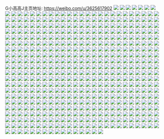 G小高高J主页地址: https://weibo.com/u/3625617902 
![](https://wx4.sinaimg.cn/mw2000/d81a89eely1h9fpp8vkikj20xo18v7wi.jpg) 
![](https://wx4.sinaimg.cn/mw2000/d81a89eely1h9fppe5ro5j22c0340he1.jpg) 
![](https://wx4.sinaimg.cn/mw2000/d81a89eely1h9fppfyoljj22vk25ob2d.jpg) 
![](https://wx4.sinaimg.cn/mw2000/d81a89eely1h9fpphx08oj23402c0kjq.jpg) 
![](https://wx4.sinaimg.cn/mw2000/d81a89eely1h9fpp7ecp5j23402c0x6u.jpg) 
![](https://wx4.sinaimg.cn/mw2000/d81a89eely1h9fppjvg82j23402c04qv.jpg) 
![](https://wx4.sinaimg.cn/mw2000/d81a89eely1h9fppm4pxhj23402c01l3.jpg) 
![](https://wx4.sinaimg.cn/mw2000/d81a89eely1h9fppo9zf7j23402c01l3.jpg) 
![](https://wx4.sinaimg.cn/mw2000/d81a89eely1h9dhib600kj225o2vknph.jpg) 
![](https://wx4.sinaimg.cn/mw2000/d81a89eely1h9dhh6s7o6j225o2vke83.jpg) 
![](https://wx4.sinaimg.cn/mw2000/d81a89eely1h7o9y68zx3j20wi17cqdm.jpg) 
![](https://wx4.sinaimg.cn/mw2000/d81a89eely1h7kq9mj1r7j22c0340e82.jpg) 
![](https://wx4.sinaimg.cn/mw2000/d81a89eely1h7kq9nohfwj22c0340npe.jpg) 
![](https://wx4.sinaimg.cn/mw2000/d81a89eely1h7kq9oy343j23402c04qr.jpg) 
![](https://wx4.sinaimg.cn/mw2000/d81a89eely1h7kq9qd5hrj23402c0u0y.jpg) 
![](https://wx4.sinaimg.cn/mw2000/d81a89eely1h7kq9lkbb9j20wi17c7p0.jpg) 
![](https://wx4.sinaimg.cn/mw2000/d81a89eely1h7kq9rslurj23402c0kjn.jpg) 
![](https://wx4.sinaimg.cn/mw2000/d81a89eely1h7kq9t56wyj22c03404qr.jpg) 
![](https://wx4.sinaimg.cn/mw2000/d81a89eely1h7kq9u706mj22c0340u0x.jpg) 
![](https://wx4.sinaimg.cn/mw2000/d81a89eely1h7kq9vq1v5j23402c01kz.jpg) 
![](https://wx4.sinaimg.cn/mw2000/d81a89eely1h3peh70b9pj23402c0x6q.jpg) 
![](https://wx4.sinaimg.cn/mw2000/d81a89eely1h3peh94mz4j23402c01kz.jpg) 
![](https://wx4.sinaimg.cn/mw2000/d81a89eely1h3ez70ue9jj20ps0jcaes.jpg) 
![](https://wx4.sinaimg.cn/mw2000/d81a89eely1h3ez713qy0j20ps0jc79g.jpg) 
![](https://wx4.sinaimg.cn/mw2000/d81a89eely1h3cp3wadzsj21ho1zkb2a.jpg) 
![](https://wx4.sinaimg.cn/mw2000/d81a89eely1h3cp3ulxw5j23402c0qv6.jpg) 
![](https://wx4.sinaimg.cn/mw2000/d81a89eely1h2ru5eek0zj22bc334e85.jpg) 
![](https://wx4.sinaimg.cn/mw2000/d81a89eely1h2ru5mk8yrj23342bchdw.jpg) 
![](https://wx4.sinaimg.cn/mw2000/d81a89eely1h2ru5fn5xvj21r02c0npd.jpg) 
![](https://wx4.sinaimg.cn/mw2000/d81a89eely1h2ru5ijus5j22bc334kjn.jpg) 
![](https://wx4.sinaimg.cn/mw2000/d81a89eely1h2ru5kbndfj22bc334qv7.jpg) 
![](https://wx4.sinaimg.cn/mw2000/d81a89eely1h2ru5h0gb3j23342bckjl.jpg) 
![](https://wx4.sinaimg.cn/mw2000/d81a89eely1h2ru5ky9bcj21401hcnp7.jpg) 
![](https://wx4.sinaimg.cn/mw2000/d81a89eely1h2ru5nk3scj22c0340u0x.jpg) 
![](https://wx4.sinaimg.cn/mw2000/d81a89eely1h2ru5bsu45j22c0340b2b.jpg) 
![](https://wx4.sinaimg.cn/mw2000/d81a89eely1h275lctojqj20ku0rsaao.jpg) 
![](https://wx4.sinaimg.cn/mw2000/d81a89eely1h0z1wv9u7vj23402c07wk.jpg) 
![](https://wx4.sinaimg.cn/mw2000/d81a89eely1h0u0yctkitj21o0280npd.jpg) 
![](https://wx4.sinaimg.cn/mw2000/d81a89eely1h0u0y87b66j20u0140jy4.jpg) 
![](https://wx4.sinaimg.cn/mw2000/d81a89eely1h0u0y8lnylj20u60u6jv9.jpg) 
![](https://wx4.sinaimg.cn/mw2000/d81a89eely1h0u0y8wewvj20u0140grb.jpg) 
![](https://wx4.sinaimg.cn/mw2000/d81a89eely1h0u0y9sg8nj20m80m8die.jpg) 
![](https://wx4.sinaimg.cn/mw2000/d81a89eely1h0u0y98p48j20u00u0tdv.jpg) 
![](https://wx4.sinaimg.cn/mw2000/d81a89eely1h0u0y9gx9oj20tw0tuaf3.jpg) 
![](https://wx4.sinaimg.cn/mw2000/d81a89eely1h0u0yazz42j23402c0u0x.jpg) 
![](https://wx4.sinaimg.cn/mw2000/d81a89eely1h0u0ybte0jj21400u0zqf.jpg) 
![](https://wx4.sinaimg.cn/mw2000/d81a89eely1gyuxh6h7skj22c03404qq.jpg) 
![](https://wx4.sinaimg.cn/mw2000/d81a89eely1gyuxh4a2zbj22c0340u0y.jpg) 
![](https://wx4.sinaimg.cn/mw2000/d81a89eely1gyuxhazrpdj22c0340hdu.jpg) 
![](https://wx4.sinaimg.cn/mw2000/d81a89eely1gyuxhce27pj23402c07wj.jpg) 
![](https://wx4.sinaimg.cn/mw2000/d81a89eely1gyuxh80buoj22c03401kz.jpg) 
![](https://wx4.sinaimg.cn/mw2000/d81a89eely1gyuxh9ju4oj22c0340u0y.jpg) 
![](https://wx4.sinaimg.cn/mw2000/d81a89eely1gxw2t64nmqj21gr263npd.jpg) 
![](https://wx4.sinaimg.cn/mw2000/d81a89eely1gxw2t7vlnbj22c0340u0x.jpg) 
![](https://wx4.sinaimg.cn/mw2000/d81a89eely1gxw2t93kmaj23402c0e82.jpg) 
![](https://wx4.sinaimg.cn/mw2000/d81a89eely1gxw2ta31faj22c0340u0x.jpg) 
![](https://wx4.sinaimg.cn/mw2000/d81a89eely1gwmiwonenzj210m0u0aiz.jpg) 
![](https://wx4.sinaimg.cn/mw2000/d81a89eely1gwkl74ma63j22c02c0e81.jpg) 
![](https://wx4.sinaimg.cn/mw2000/d81a89eely1gwkkzt4o8kj22c0340kjo.jpg) 
![](https://wx4.sinaimg.cn/mw2000/d81a89eely1gwdg6qskjqj22c03404qq.jpg) 
![](https://wx4.sinaimg.cn/mw2000/d81a89eely1gwdg6se5vtj22c03401ky.jpg) 
![](https://wx4.sinaimg.cn/mw2000/d81a89eely1gw4gcccod3j20u0140qar.jpg) 
![](https://wx4.sinaimg.cn/mw2000/d81a89eely1gw4gccvjvpj21o02804qp.jpg) 
![](https://wx4.sinaimg.cn/mw2000/d81a89eely1gvzxmx8878j20yi1vvau9.jpg) 
![](https://wx4.sinaimg.cn/mw2000/d81a89eely1gvzxmwgwvvj22c0340u0y.jpg) 
![](https://wx4.sinaimg.cn/mw2000/003XmIQ6ly1gvq75kp53vj60u0140n7202.jpg) 
![](https://wx4.sinaimg.cn/mw2000/003XmIQ6ly1gvq75k766oj60u0140doe02.jpg) 
![](https://wx4.sinaimg.cn/mw2000/d81a89eely1gvpi9y2tjhj21o0280e81.jpg) 
![](https://wx4.sinaimg.cn/mw2000/003XmIQ6ly1gvpi9yt356j61o0280e8102.jpg) 
![](https://wx4.sinaimg.cn/mw2000/003XmIQ6ly1gvj6notjc9j60u00jj43w02.jpg) 
![](https://wx4.sinaimg.cn/mw2000/003XmIQ6ly1gvj6nob1q1j60u014012402.jpg) 
![](https://wx4.sinaimg.cn/mw2000/003XmIQ6ly1gvbguz2fi1j60u00u0wh502.jpg) 
![](https://wx4.sinaimg.cn/mw2000/003XmIQ6ly1gvbguzi2snj60x80tzn1102.jpg) 
![](https://wx4.sinaimg.cn/mw2000/003XmIQ6ly1gvbguzt9xlj60u00u044s02.jpg) 
![](https://wx4.sinaimg.cn/mw2000/003XmIQ6ly1gvbgv03s9uj61au0u2dpn02.jpg) 
![](https://wx4.sinaimg.cn/mw2000/003XmIQ6ly1gvbgvtddlhj61o0280hdu02.jpg) 
![](https://wx4.sinaimg.cn/mw2000/003XmIQ6ly1gvbgv0gc4tj60ty0vy45h02.jpg) 
![](https://wx4.sinaimg.cn/mw2000/003XmIQ6ly1gvbguysofaj60wu0u0wjh02.jpg) 
![](https://wx4.sinaimg.cn/mw2000/003XmIQ6ly1gvbgv0zvm1j61400u0n4r02.jpg) 
![](https://wx4.sinaimg.cn/mw2000/003XmIQ6ly1gvbgv0p1bqj60u00u0gso02.jpg) 
![](https://wx4.sinaimg.cn/mw2000/003XmIQ6ly1gvagqlf6b9j63402c0u0y02.jpg) 
![](https://wx4.sinaimg.cn/mw2000/003XmIQ6ly1gvagrfj2z6j61o0280b2902.jpg) 
![](https://wx4.sinaimg.cn/mw2000/003XmIQ6ly1gvagqocppnj63402c01l002.jpg) 
![](https://wx4.sinaimg.cn/mw2000/003XmIQ6ly1gvagrgdj1nj61o0280e8102.jpg) 
![](https://wx4.sinaimg.cn/mw2000/003XmIQ6ly1gvagqw8yqfj62c03407wj02.jpg) 
![](https://wx4.sinaimg.cn/mw2000/003XmIQ6ly1gvagqrhlvkj63402c04qr02.jpg) 
![](https://wx4.sinaimg.cn/mw2000/003XmIQ6ly1gvagqikghaj63402c0e8302.jpg) 
![](https://wx4.sinaimg.cn/mw2000/003XmIQ6ly1gvagqtfw2nj63402c04qr02.jpg) 
![](https://wx4.sinaimg.cn/mw2000/003XmIQ6ly1gvagqyq2uqj62c0340b2b02.jpg) 
![](https://wx4.sinaimg.cn/mw2000/003XmIQ6ly1gva0n67bgtj63402c0x6q02.jpg) 
![](https://wx4.sinaimg.cn/mw2000/003XmIQ6ly1gva0n9dpjaj63402c0b2c02.jpg) 
![](https://wx4.sinaimg.cn/mw2000/003XmIQ6ly1gva0nc2covj63401yxhdv02.jpg) 
![](https://wx4.sinaimg.cn/mw2000/003XmIQ6ly1gva0nft7urj634020cnpf02.jpg) 
![](https://wx4.sinaimg.cn/mw2000/003XmIQ6ly1guqu1c7qcpj60u0140wm102.jpg) 
![](https://wx4.sinaimg.cn/mw2000/003XmIQ6ly1guqu1cl689j60u0140afm02.jpg) 
![](https://wx4.sinaimg.cn/mw2000/003XmIQ6ly1guqu1g9qewj60u0140wlh02.jpg) 
![](https://wx4.sinaimg.cn/mw2000/003XmIQ6ly1guo04iketjj60u014079j02.jpg) 
![](https://wx4.sinaimg.cn/mw2000/003XmIQ6ly1gunzvu4byjj60u014014802.jpg) 
![](https://wx4.sinaimg.cn/mw2000/003XmIQ6ly1gunzvrl4x2j60u00u0q8p02.jpg) 
![](https://wx4.sinaimg.cn/mw2000/003XmIQ6ly1gunzvss0lcj60u0140qdw02.jpg) 
![](https://wx4.sinaimg.cn/mw2000/003XmIQ6ly1gunzvt0xkbj60u00v9td702.jpg) 
![](https://wx4.sinaimg.cn/mw2000/003XmIQ6ly1gunzvqrxmqj60u0140qby02.jpg) 
![](https://wx4.sinaimg.cn/mw2000/003XmIQ6ly1gunzvscjpsj60u01407dm02.jpg) 
![](https://wx4.sinaimg.cn/mw2000/003XmIQ6ly1gunzvqg6dxj60u014048702.jpg) 
![](https://wx4.sinaimg.cn/mw2000/003XmIQ6ly1gunzvtjypdj60u0140agp02.jpg) 
![](https://wx4.sinaimg.cn/mw2000/003XmIQ6ly1gunzvr49ikj61hf0u0nfw02.jpg) 
![](https://wx4.sinaimg.cn/mw2000/003XmIQ6ly1gtos0dy77dj60u01400yl02.jpg) 
![](https://wx4.sinaimg.cn/mw2000/003XmIQ6ly1gtos09c1g0j60u0140td302.jpg) 
![](https://wx4.sinaimg.cn/mw2000/003XmIQ6ly1gte8sjc0erj60u0140n4102.jpg) 
![](https://wx4.sinaimg.cn/mw2000/003XmIQ6ly1gtanomeuw8j60u0140guc02.jpg) 
![](https://wx4.sinaimg.cn/mw2000/d81a89eely1gtafcc6fgzj20u0140guz.jpg) 
![](https://wx4.sinaimg.cn/mw2000/d81a89eely1gtafccne9sj20ku112419.jpg) 
![](https://wx4.sinaimg.cn/mw2000/d81a89eely1gtafccwfayj20u00u0jvi.jpg) 
![](https://wx4.sinaimg.cn/mw2000/d81a89eely1gtafcdccthj21400u0afe.jpg) 
![](https://wx4.sinaimg.cn/mw2000/d81a89eely1gtafcdoewfj20u00u00v1.jpg) 
![](https://wx4.sinaimg.cn/mw2000/d81a89eely1gtafcdwggpj21900u0q6m.jpg) 
![](https://wx4.sinaimg.cn/mw2000/d81a89eely1gtafcebcbqj20u0140dkx.jpg) 
![](https://wx4.sinaimg.cn/mw2000/d81a89eely1gtafcfbxtvj20u0140q6x.jpg) 
![](https://wx4.sinaimg.cn/mw2000/d81a89eely1gt73z13be2j20u0140aj8.jpg) 
![](https://wx4.sinaimg.cn/mw2000/d81a89eely1gt73ynoakaj20u00u0jtu.jpg) 
![](https://wx4.sinaimg.cn/mw2000/003XmIQ6ly1gt73yndy1pj60u011zgwg02.jpg) 
![](https://wx4.sinaimg.cn/mw2000/d81a89eely1gt73ynwytij20u00u042w.jpg) 
![](https://wx4.sinaimg.cn/mw2000/d81a89eely1gt73yoau7zj20u010pqdo.jpg) 
![](https://wx4.sinaimg.cn/mw2000/d81a89eely1gt73yojhvcj20u00u0ad5.jpg) 
![](https://wx4.sinaimg.cn/mw2000/d81a89eely1gt73yow0erj218w0tw44e.jpg) 
![](https://wx4.sinaimg.cn/mw2000/d81a89eely1gt73yp7p3qj21400u00y8.jpg) 
![](https://wx4.sinaimg.cn/mw2000/d81a89eely1gt73yphw70j20u0140wi8.jpg) 
![](https://wx4.sinaimg.cn/mw2000/d81a89eely1gt3ca888wqj20yi0jg41v.jpg) 
![](https://wx4.sinaimg.cn/mw2000/d81a89eely1gt3ca7kyt7j20u01sy7df.jpg) 
![](https://wx4.sinaimg.cn/mw2000/003XmIQ6ly1gt3ca8of3jj60p80s976002.jpg) 
![](https://wx4.sinaimg.cn/mw2000/d81a89eely1gssuw0j19ij21400u0n5j.jpg) 
![](https://wx4.sinaimg.cn/mw2000/d81a89eely1gssuw15p04j20u00u0787.jpg) 
![](https://wx4.sinaimg.cn/mw2000/d81a89eely1gssuw1d95kj20u00u0q7g.jpg) 
![](https://wx4.sinaimg.cn/mw2000/d81a89eely1gssuw24e1lj20u0140whg.jpg) 
![](https://wx4.sinaimg.cn/mw2000/d81a89eely1gssuw0po6fj20u00u0n09.jpg) 
![](https://wx4.sinaimg.cn/mw2000/d81a89eely1gssuw0xvd4j21400u0443.jpg) 
![](https://wx4.sinaimg.cn/mw2000/d81a89eely1gssuw1neksj20u00u0ae0.jpg) 
![](https://wx4.sinaimg.cn/mw2000/d81a89eely1gssuw09xotj218w0twn3n.jpg) 
![](https://wx4.sinaimg.cn/mw2000/d81a89eely1gssuw1wsosj20u00u0jvq.jpg) 
![](https://wx4.sinaimg.cn/mw2000/d81a89eely1gsqwdlpel8j20u0140gu8.jpg) 
![](https://wx4.sinaimg.cn/mw2000/d81a89eely1gsqwdlc7umj20u010o4a0.jpg) 
![](https://wx4.sinaimg.cn/mw2000/d81a89eely1gsmavidsnsj21640u0gue.jpg) 
![](https://wx4.sinaimg.cn/mw2000/d81a89eely1gse9pwwzxrj20u0140dom.jpg) 
![](https://wx4.sinaimg.cn/mw2000/d81a89eely1gsbjo0l09dj20u013ywr3.jpg) 
![](https://wx4.sinaimg.cn/mw2000/d81a89eely1gsbjo0tpfmj20u00u0thd.jpg) 
![](https://wx4.sinaimg.cn/mw2000/d81a89eely1gsbjo0e5k6j21400u0wsx.jpg) 
![](https://wx4.sinaimg.cn/mw2000/d81a89eely1gsbjo15xhkj20u00u0n6q.jpg) 
![](https://wx4.sinaimg.cn/mw2000/d81a89eely1gsbjo1swrsj20u0140k7i.jpg) 
![](https://wx4.sinaimg.cn/mw2000/d81a89eely1gsbjo1gbb3j20u0140qdo.jpg) 
![](https://wx4.sinaimg.cn/mw2000/d81a89eely1gsbjphtp9oj20u0140agh.jpg) 
![](https://wx4.sinaimg.cn/mw2000/d81a89eely1gsbjpi54f0j20yi0moq75.jpg) 
![](https://wx4.sinaimg.cn/mw2000/d81a89eely1gsbjpjw9w1j21hd0u07fp.jpg) 
![](https://wx4.sinaimg.cn/mw2000/d81a89eely1gs8f3b3ajsj20u014011a.jpg) 
![](https://wx4.sinaimg.cn/mw2000/d81a89eely1gs8f3bf57tj20u00u0q6a.jpg) 
![](https://wx4.sinaimg.cn/mw2000/d81a89eely1gs8f3bqnncj20u0140tix.jpg) 
![](https://wx4.sinaimg.cn/mw2000/d81a89eely1gs8f3at17mj20u0140tlo.jpg) 
![](https://wx4.sinaimg.cn/mw2000/d81a89eely1gs1sgs1yfzj20u00u0q8u.jpg) 
![](https://wx4.sinaimg.cn/mw2000/003XmIQ6ly1grors3btbcj60u01400zd02.jpg) 
![](https://wx4.sinaimg.cn/mw2000/d81a89eely1grmk4o9ji9j20u00u0wop.jpg) 
![](https://wx4.sinaimg.cn/mw2000/d81a89eely1greqettb7pj21400u0apl.jpg) 
![](https://wx4.sinaimg.cn/mw2000/d81a89eely1greqetfkwuj20u00u07ck.jpg) 
![](https://wx4.sinaimg.cn/mw2000/d81a89eely1greqet3i7tj20u00u0dm5.jpg) 
![](https://wx4.sinaimg.cn/mw2000/d81a89eely1gr5bl35ga0j21400u0jz9.jpg) 
![](https://wx4.sinaimg.cn/mw2000/d81a89eely1gr5bl3z7gij21400u0nil.jpg) 
![](https://wx4.sinaimg.cn/mw2000/d81a89eely1gr5bl4gecwj21400u0q72.jpg) 
![](https://wx4.sinaimg.cn/mw2000/d81a89eely1gr5bl2qch0j20u0140jzj.jpg) 
![](https://wx4.sinaimg.cn/mw2000/d81a89eely1gr5bl4wgm7j21400u0wnb.jpg) 
![](https://wx4.sinaimg.cn/mw2000/003XmIQ6ly1gr52vkzy7nj61400u04e202.jpg) 
![](https://wx4.sinaimg.cn/mw2000/d81a89eely1gr52vkm89gj21400u0ah0.jpg) 
![](https://wx4.sinaimg.cn/mw2000/d81a89eely1gr52vlcbs4j20u0140jzj.jpg) 
![](https://wx4.sinaimg.cn/mw2000/d81a89eely1gr2vgg4ks0j20u00u0dld.jpg) 
![](https://wx4.sinaimg.cn/mw2000/d81a89eely1gr2vggfihnj21400u0jzr.jpg) 
![](https://wx4.sinaimg.cn/mw2000/d81a89eely1gr2vggsz8ij20u00u0jwo.jpg) 
![](https://wx4.sinaimg.cn/mw2000/d81a89eely1gr2vhvxa80j20u0140wli.jpg) 
![](https://wx4.sinaimg.cn/mw2000/d81a89eely1gr1asz2sjzj20u0140aip.jpg) 
![](https://wx4.sinaimg.cn/mw2000/d81a89eely1gr1at076rwj20u013odjo.jpg) 
![](https://wx4.sinaimg.cn/mw2000/d81a89eely1gr1aszxw8ej20u00u00x2.jpg) 
![](https://wx4.sinaimg.cn/mw2000/d81a89eely1gr1atgy4yej20m80m80va.jpg) 
![](https://wx4.sinaimg.cn/mw2000/d81a89eely1gr0evafbz6j21400u0tqy.jpg) 
![](https://wx4.sinaimg.cn/mw2000/d81a89eely1gr0evaot8vj20u0140aip.jpg) 
![](https://wx4.sinaimg.cn/mw2000/d81a89eely1gr0eva4woej20u00u00x2.jpg) 
![](https://wx4.sinaimg.cn/mw2000/d81a89eely1gr0evavqiej20u00u0djn.jpg) 
![](https://wx4.sinaimg.cn/mw2000/d81a89eely1gr0evx45g6j20m80m80va.jpg) 
![](https://wx4.sinaimg.cn/mw2000/d81a89eely1gr0evba2ygj20u00u00yt.jpg) 
![](https://wx4.sinaimg.cn/mw2000/d81a89eely1gr0evbkc84j20u00u0dpp.jpg) 
![](https://wx4.sinaimg.cn/mw2000/d81a89eely1gr0evbwsa4j20u00u0q8m.jpg) 
![](https://wx4.sinaimg.cn/mw2000/d81a89eely1gqt8j2hr8rj22c02c0kjl.jpg) 
![](https://wx4.sinaimg.cn/mw2000/d81a89eely1gqsjifmq0ej22bb2bbx6q.jpg) 
![](https://wx4.sinaimg.cn/mw2000/d81a89eely1gqsjid7albj22c02c0hdu.jpg) 
![](https://wx4.sinaimg.cn/mw2000/d81a89eely1gqsjihkedsj22c02c0npe.jpg) 
![](https://wx4.sinaimg.cn/mw2000/d81a89eely1gqsjiji67oj21sc2ds1l1.jpg) 
![](https://wx4.sinaimg.cn/mw2000/d81a89eely1gqreo5malqj22bb2bbx6q.jpg) 
![](https://wx4.sinaimg.cn/mw2000/d81a89eely1gqreo4f8wgj22c02c0npe.jpg) 
![](https://wx4.sinaimg.cn/mw2000/d81a89eely1gqreo7bhwfj22c02c0hdu.jpg) 
![](https://wx4.sinaimg.cn/mw2000/d81a89eely1gqr31771xkj21sc2dsqva.jpg) 
![](https://wx4.sinaimg.cn/mw2000/d81a89eely1gqr31ibsfbj20yg22mnd6.jpg) 
![](https://wx4.sinaimg.cn/mw2000/d81a89eely1gqqw089hjtj23343347wh.jpg) 
![](https://wx4.sinaimg.cn/mw2000/d81a89eely1gqqw055mqgj22c02c0h11.jpg) 
![](https://wx4.sinaimg.cn/mw2000/d81a89eely1gqqw02zaykj22c02c0u0x.jpg) 
![](https://wx4.sinaimg.cn/mw2000/d81a89eely1gqqw00k16ij21zk1hox6r.jpg) 
![](https://wx4.sinaimg.cn/mw2000/d81a89eely1gqqw07l5oij20u00u07be.jpg) 
![](https://wx4.sinaimg.cn/mw2000/d81a89eely1gqqw01viosj21zt1hvhdu.jpg) 
![](https://wx4.sinaimg.cn/mw2000/d81a89eely1gqqw03ql7tj22c02c0k6t.jpg) 
![](https://wx4.sinaimg.cn/mw2000/d81a89eely1gqqw06oha9j22c02c01kx.jpg) 
![](https://wx4.sinaimg.cn/mw2000/d81a89eely1gqpcpzsqfgj22c02c0u0z.jpg) 
![](https://wx4.sinaimg.cn/mw2000/d81a89eely1gqpcq4zlbij20u00u0dpd.jpg) 
![](https://wx4.sinaimg.cn/mw2000/d81a89eely1gqpcq1a22cj22c02c0kjl.jpg) 
![](https://wx4.sinaimg.cn/mw2000/d81a89eely1gqpcq2ai8jj22b92b9qv5.jpg) 
![](https://wx4.sinaimg.cn/mw2000/d81a89eely1gqpcq3nya0j22bb2bbx6p.jpg) 
![](https://wx4.sinaimg.cn/mw2000/d81a89eely1gqpcq4hpk8j22c02c0npd.jpg) 
![](https://wx4.sinaimg.cn/mw2000/d81a89eely1gqolbwticxj22yo280kjm.jpg) 
![](https://wx4.sinaimg.cn/mw2000/d81a89eely1gqolby28o9j23401r0hdt.jpg) 
![](https://wx4.sinaimg.cn/mw2000/d81a89eely1gqolc17mphj22yo280nph.jpg) 
![](https://wx4.sinaimg.cn/mw2000/d81a89eely1gqolbzq3h0j23402c0qv6.jpg) 
![](https://wx4.sinaimg.cn/mw2000/d81a89eely1gqolbvked0j21sc2ds7wj.jpg) 
![](https://wx4.sinaimg.cn/mw2000/d81a89eely1gqolbtitvfj21r0340npd.jpg) 
![](https://wx4.sinaimg.cn/mw2000/d81a89eely1gprlvx9sr6j20u0140du3.jpg) 
![](https://wx4.sinaimg.cn/mw2000/d81a89eely1gprlvxliwpj20u01917io.jpg) 
![](https://wx4.sinaimg.cn/mw2000/d81a89eely1gprlvwwgaej21400u0k41.jpg) 
![](https://wx4.sinaimg.cn/mw2000/d81a89eely1gp9rem7xa0j22c03407wj.jpg) 
![](https://wx4.sinaimg.cn/mw2000/d81a89eely1gp9reop6f6j23402c0u13.jpg) 
![](https://wx4.sinaimg.cn/mw2000/d81a89eely1gp9reqr5dyj23402c0e86.jpg) 
![](https://wx4.sinaimg.cn/mw2000/d81a89eely1gp9retljntj23402c0kjq.jpg) 
![](https://wx4.sinaimg.cn/mw2000/d81a89eely1gp9reubxg9j23402c0hdt.jpg) 
![](https://wx4.sinaimg.cn/mw2000/d81a89eely1gp9rew4ghqj22c0340kjl.jpg) 
![](https://wx4.sinaimg.cn/mw2000/d81a89eely1gosxctlbu0j22c0340u0x.jpg) 
![](https://wx4.sinaimg.cn/mw2000/d81a89eely1gosxdbl52lj20wx1mjh2d.jpg) 
![](https://wx4.sinaimg.cn/mw2000/d81a89eely1gob613gf3kj20u00u0dhw.jpg) 
![](https://wx4.sinaimg.cn/mw2000/d81a89eely1go93ko9zk2j20u0140ap8.jpg) 
![](https://wx4.sinaimg.cn/mw2000/d81a89eely1go93kourxlj21qw0u04q9.jpg) 
![](https://wx4.sinaimg.cn/mw2000/d81a89eely1go93kp7ntqj20u01407gy.jpg) 
![](https://wx4.sinaimg.cn/mw2000/d81a89eely1go93kpu81fj20u0140qcq.jpg) 
![](https://wx4.sinaimg.cn/mw2000/d81a89eely1go93kno8nyj21400u07jq.jpg) 
![](https://wx4.sinaimg.cn/mw2000/d81a89eely1gne2s79m5gj20u0140dqy.jpg) 
![](https://wx4.sinaimg.cn/mw2000/d81a89eely1gne2s7vf8bj20u0140tgy.jpg) 
![](https://wx4.sinaimg.cn/mw2000/d81a89eely1gne2s8d26vj20u01b3kcm.jpg) 
![](https://wx4.sinaimg.cn/mw2000/d81a89eely1gne2s8twjlj20u01404g8.jpg) 
![](https://wx4.sinaimg.cn/mw2000/d81a89eely1gncll9skrlj22c0340b2b.jpg) 
![](https://wx4.sinaimg.cn/mw2000/d81a89eely1gncllbg7haj22c0340b2b.jpg) 
![](https://wx4.sinaimg.cn/mw2000/d81a89eely1gnbm0fbe71j22c03404qq.jpg) 
![](https://wx4.sinaimg.cn/mw2000/d81a89eely1gnbm0e4gv9j22c03401ky.jpg) 
![](https://wx4.sinaimg.cn/mw2000/d81a89eely1gn8fosew5yj23402c07wi.jpg) 
![](https://wx4.sinaimg.cn/mw2000/d81a89eely1gn8for0dhdj23402c07wi.jpg) 
![](https://wx4.sinaimg.cn/mw2000/d81a89eely1gn8fou0528j213u0tue81.jpg) 
![](https://wx4.sinaimg.cn/mw2000/d81a89eely1gn8fox1etxj20o20s0aed.jpg) 
![](https://wx4.sinaimg.cn/mw2000/d81a89eely1gn8fox9ou1j20u014014d.jpg) 
![](https://wx4.sinaimg.cn/mw2000/d81a89eely1gn1icxcqsnj21400u07fa.jpg) 
![](https://wx4.sinaimg.cn/mw2000/d81a89eely1gn1icxnkx4j20u014014m.jpg) 
![](https://wx4.sinaimg.cn/mw2000/d81a89eely1gn1icwunsij20u00u0wlv.jpg) 
![](https://wx4.sinaimg.cn/mw2000/d81a89eely1gn1icxvsirj20u0140tlb.jpg) 
![](https://wx4.sinaimg.cn/mw2000/d81a89eely1gn1icy5ausj21400u07ep.jpg) 
![](https://wx4.sinaimg.cn/mw2000/d81a89eely1gmz11vkwddj20u01404dd.jpg) 
![](https://wx4.sinaimg.cn/mw2000/d81a89eely1gmz11skjdgj21400u0ql0.jpg) 
![](https://wx4.sinaimg.cn/mw2000/d81a89eely1gmz11xj3n7j20u00v5gvr.jpg) 
![](https://wx4.sinaimg.cn/mw2000/d81a89eely1gmz1205ih7j20u0193k58.jpg) 
![](https://wx4.sinaimg.cn/mw2000/d81a89eely1gmz12284a5j21400u0gxi.jpg) 
![](https://wx4.sinaimg.cn/mw2000/d81a89eely1gmz124mamtj20u0140tla.jpg) 
![](https://wx4.sinaimg.cn/mw2000/d81a89eely1gmz127nnylj20u0140n9p.jpg) 
![](https://wx4.sinaimg.cn/mw2000/d81a89eely1gmxivqgl1rj20u0140138.jpg) 
![](https://wx4.sinaimg.cn/mw2000/d81a89eely1gmltftgoxwj21o02801ky.jpg) 
![](https://wx4.sinaimg.cn/mw2000/d81a89eely1gmltgljkayj22c03401l0.jpg) 
![](https://wx4.sinaimg.cn/mw2000/d81a89eely1gmivzov010j20u0140qcu.jpg) 
![](https://wx4.sinaimg.cn/mw2000/d81a89eely1gmivzpp0jgj21410u0wxy.jpg) 
![](https://wx4.sinaimg.cn/mw2000/d81a89eely1gmivzpzv4yj20u00u0k3o.jpg) 
![](https://wx4.sinaimg.cn/mw2000/d81a89eely1gmivzok4sbj20u00u0jy7.jpg) 
![](https://wx4.sinaimg.cn/mw2000/d81a89eely1gmivzqhko6j20u00u0dng.jpg) 
![](https://wx4.sinaimg.cn/mw2000/d81a89eely1gmivzquab0j20u00u0n8n.jpg) 
![](https://wx4.sinaimg.cn/mw2000/d81a89eely1gmh6rwl265j21400u0h01.jpg) 
![](https://wx4.sinaimg.cn/mw2000/d81a89eely1gmh6rxsqxij20u0140jxg.jpg) 
![](https://wx4.sinaimg.cn/mw2000/d81a89eely1gmh6ruokngj20u00ua77z.jpg) 
![](https://wx4.sinaimg.cn/mw2000/d81a89eely1gmh6rz4xmvj20u0140jyq.jpg) 
![](https://wx4.sinaimg.cn/mw2000/d81a89eely1gmh6s0zed2j21400u016h.jpg) 
![](https://wx4.sinaimg.cn/mw2000/d81a89eely1glz92ah756j21o0280b29.jpg) 
![](https://wx4.sinaimg.cn/mw2000/d81a89eely1glvrgylecrj22c0340npe.jpg) 
![](https://wx4.sinaimg.cn/mw2000/d81a89eely1glvqum9fgxj22c0340kjm.jpg) 
![](https://wx4.sinaimg.cn/mw2000/d81a89eely1glvquptjykj23402c01l1.jpg) 
![](https://wx4.sinaimg.cn/mw2000/d81a89eely1glvqutiudaj22wo5nu7wp.jpg) 
![](https://wx4.sinaimg.cn/mw2000/d81a89eely1glvqul28jnj22c03407wj.jpg) 
![](https://wx4.sinaimg.cn/mw2000/d81a89eely1glvquvgcigj22c03401kz.jpg) 
![](https://wx4.sinaimg.cn/mw2000/d81a89eely1glm3ea8yhcj222o0yix6r.jpg) 
![](https://wx4.sinaimg.cn/mw2000/d81a89eely1glm3ebfknxj222o0yi7wk.jpg) 
![](https://wx4.sinaimg.cn/mw2000/d81a89eely1glm3e8ud4dj222o0yix6u.jpg) 
![](https://wx4.sinaimg.cn/mw2000/d81a89eely1glm3ecv45aj222o0yie85.jpg) 
![](https://wx4.sinaimg.cn/mw2000/d81a89eely1glm3eeii66j222o0yi7wm.jpg) 
![](https://wx4.sinaimg.cn/mw2000/d81a89eely1glkh93r2j6j20u00u0qav.jpg) 
![](https://wx4.sinaimg.cn/mw2000/d81a89eely1glgsbmilk9j22c0340e82.jpg) 
![](https://wx4.sinaimg.cn/mw2000/d81a89eely1glgsbjh63sj22c0340u0y.jpg) 
![](https://wx4.sinaimg.cn/mw2000/d81a89eely1gld3uw981bj21o0280u0x.jpg) 
![](https://wx4.sinaimg.cn/mw2000/d81a89eely1gld3uv3lshj23402c0u0y.jpg) 
![](https://wx4.sinaimg.cn/mw2000/d81a89eely1glbllj1yjgj21ho1zk4qu.jpg) 
![](https://wx4.sinaimg.cn/mw2000/d81a89eely1glblleb428j23402c0npf.jpg) 
![](https://wx4.sinaimg.cn/mw2000/d81a89eely1gkq08p70a3j22c0340npf.jpg) 
![](https://wx4.sinaimg.cn/mw2000/d81a89eely1gkq08qqxsbj22c0340u0y.jpg) 
![](https://wx4.sinaimg.cn/mw2000/d81a89eely1gkpbabyw2gj21sc2ds1ky.jpg) 
![](https://wx4.sinaimg.cn/mw2000/d81a89eely1gkpbad7m10j22c03401l0.jpg) 
![](https://wx4.sinaimg.cn/mw2000/d81a89eely1gk1u3p35r3j21o02801ky.jpg) 
![](https://wx4.sinaimg.cn/mw2000/d81a89eely1gk1u3roddfj22c0340kjn.jpg) 
![](https://wx4.sinaimg.cn/mw2000/d81a89eely1gk1u3t0vrkj22c03401ky.jpg) 
![](https://wx4.sinaimg.cn/mw2000/d81a89eely1gk1u3tw0q0j22c03404qq.jpg) 
![](https://wx4.sinaimg.cn/mw2000/d81a89eely1gk1u3unjq9j22c0340u0x.jpg) 
![](https://wx4.sinaimg.cn/mw2000/d81a89eely1gk1u3m58jqj22c0340e82.jpg) 
![](https://wx4.sinaimg.cn/mw2000/d81a89eely1gj935dynj9j21o0280x6p.jpg) 
![](https://wx4.sinaimg.cn/mw2000/d81a89eely1gj936f6ni0j22c0340x6p.jpg) 
![](https://wx4.sinaimg.cn/mw2000/d81a89eely1gj936a8j5ij22c0340u0x.jpg) 
![](https://wx4.sinaimg.cn/mw2000/d81a89eely1gj935goovcj21hm1v01ky.jpg) 
![](https://wx4.sinaimg.cn/mw2000/d81a89eely1gj935xoxokj23402c04qs.jpg) 
![](https://wx4.sinaimg.cn/mw2000/d81a89eely1gj935ceap0j21gw1v9e82.jpg) 
![](https://wx4.sinaimg.cn/mw2000/d81a89eely1gj936gfcelj22c03404qp.jpg) 
![](https://wx4.sinaimg.cn/mw2000/d81a89eely1gj936ihc5kj20j60j676j.jpg) 
![](https://wx4.sinaimg.cn/mw2000/d81a89eely1gj936i7comj20u01sxgsj.jpg) 
![](https://wx4.sinaimg.cn/mw2000/d81a89eely1gipxkc100uj21o0280npd.jpg) 
![](https://wx4.sinaimg.cn/mw2000/d81a89eely1gieumdzc13j22c0340qv6.jpg) 
![](https://wx4.sinaimg.cn/mw2000/d81a89eely1gieumf6wubj22c0340npe.jpg) 
![](https://wx4.sinaimg.cn/mw2000/d81a89eely1gieu5ebp98j21o02801ky.jpg) 
![](https://wx4.sinaimg.cn/mw2000/d81a89eely1gieu5b3kotj20u0140tgz.jpg) 
![](https://wx4.sinaimg.cn/mw2000/d81a89eely1gieu5bhhcsj20u0140agr.jpg) 
![](https://wx4.sinaimg.cn/mw2000/d81a89eely1gieu5asorzj20u0140aib.jpg) 
![](https://wx4.sinaimg.cn/mw2000/d81a89eely1gi9r6ib1krj21o02804qq.jpg) 
![](https://wx4.sinaimg.cn/mw2000/d81a89eely1gi2qd1qgpuj20n30n2wfe.jpg) 
![](https://wx4.sinaimg.cn/mw2000/d81a89eely1ghulxzjii9j20u0140k2p.jpg) 
![](https://wx4.sinaimg.cn/mw2000/d81a89eely1ghuly0ryynj22c0340u0z.jpg) 
![](https://wx4.sinaimg.cn/mw2000/d81a89eely1gghar2dzlkj21o0280e82.jpg) 
![](https://wx4.sinaimg.cn/mw2000/d81a89eely1gghar567r0j22c0340npd.jpg) 
![](https://wx4.sinaimg.cn/mw2000/d81a89eely1gghar7emo3j22c0340e81.jpg) 
![](https://wx4.sinaimg.cn/mw2000/d81a89eely1gghar3tgb3j22c0340b2c.jpg) 
![](https://wx4.sinaimg.cn/mw2000/d81a89eely1gggdnling9j21hc0u0456.jpg) 
![](https://wx4.sinaimg.cn/mw2000/d81a89eely1gggdnksufqj22c03407wi.jpg) 
![](https://wx4.sinaimg.cn/mw2000/d81a89eely1gggdnmumbkj22c0340hdv.jpg) 
![](https://wx4.sinaimg.cn/mw2000/d81a89eely1gggdnobwbzj22c03407wj.jpg) 
![](https://wx4.sinaimg.cn/mw2000/d81a89eely1ggdxofeh8qj21o0280b2b.jpg) 
![](https://wx4.sinaimg.cn/mw2000/d81a89eely1ggdxofsx8vj20sy0iu3zw.jpg) 
![](https://wx4.sinaimg.cn/mw2000/d81a89eely1ggdxog3h4gj20u00t00x1.jpg) 
![](https://wx4.sinaimg.cn/mw2000/d81a89eely1ggdxogbghij20u00u0wiv.jpg) 
![](https://wx4.sinaimg.cn/mw2000/d81a89eely1ggdxogkukoj20u00u0q8j.jpg) 
![](https://wx4.sinaimg.cn/mw2000/d81a89eely1ggdxogtrs4j20u00u0n4u.jpg) 
![](https://wx4.sinaimg.cn/mw2000/d81a89eely1ggdxoh2hbcj20u00u0dit.jpg) 
![](https://wx4.sinaimg.cn/mw2000/d81a89eely1ggdxoip5jaj20u00u0q4q.jpg) 
![](https://wx4.sinaimg.cn/mw2000/d81a89eely1ggdxojo3wzj21o0280kjm.jpg) 
![](https://wx4.sinaimg.cn/mw2000/d81a89eely1gg4iic03ubj22c0340x6p.jpg) 
![](https://wx4.sinaimg.cn/mw2000/d81a89eely1gg4iilt5okj21o0280npd.jpg) 
![](https://wx4.sinaimg.cn/mw2000/d81a89eely1gfz36gii5cj22c0340b2a.jpg) 
![](https://wx4.sinaimg.cn/mw2000/d81a89eely1gfz36hf16sj22c0340npd.jpg) 
![](https://wx4.sinaimg.cn/mw2000/d81a89eely1gfz36i6m4sj21o0280e81.jpg) 
![](https://wx4.sinaimg.cn/mw2000/d81a89eely1gftb6fk0g9j20u0160qj4.jpg) 
![](https://wx4.sinaimg.cn/mw2000/d81a89eely1gftb6hskwcj20u0140amd.jpg) 
![](https://wx4.sinaimg.cn/mw2000/d81a89eely1gftb6ech6ij20u0140tkc.jpg) 
![](https://wx4.sinaimg.cn/mw2000/d81a89eely1gfpq1fle7oj20u014010t.jpg) 
![](https://wx4.sinaimg.cn/mw2000/d81a89eely1gfpq1ebmu7j20u0140n8s.jpg) 
![](https://wx4.sinaimg.cn/mw2000/d81a89eely1gfpq1hs1doj20u01407hb.jpg) 
![](https://wx4.sinaimg.cn/mw2000/d81a89eely1gfpq1k50qpj20u0140tdk.jpg) 
![](https://wx4.sinaimg.cn/mw2000/d81a89eely1gfoq405p5oj23402c0u0y.jpg) 
![](https://wx4.sinaimg.cn/mw2000/d81a89eely1gfoq0epwn5j21400u01ky.jpg) 
![](https://wx4.sinaimg.cn/mw2000/d81a89eely1gfoq091sydj21400u01ky.jpg) 
![](https://wx4.sinaimg.cn/mw2000/d81a89eely1gf0cdx0brhj20u014048c.jpg) 
![](https://wx4.sinaimg.cn/mw2000/d81a89eely1gf0cdvz6xbj21400u04dd.jpg) 
![](https://wx4.sinaimg.cn/mw2000/d81a89eely1gf0cdyzeskj20u0140qh8.jpg) 
![](https://wx4.sinaimg.cn/mw2000/d81a89eely1gewebfy4y5j20u0140amr.jpg) 
![](https://wx4.sinaimg.cn/mw2000/d81a89eely1gekwqxzanrj20u0140ake.jpg) 
![](https://wx4.sinaimg.cn/mw2000/d81a89eely1gek3ni4xv4j20u0140qb4.jpg) 
![](https://wx4.sinaimg.cn/mw2000/d81a89eely1gek3nh72koj21400u0dpt.jpg) 
![](https://wx4.sinaimg.cn/mw2000/d81a89eely1gek3nizr74j20u0140ths.jpg) 
![](https://wx4.sinaimg.cn/mw2000/d81a89eely1gek3nl33tkj20u0140tjx.jpg) 
![](https://wx4.sinaimg.cn/mw2000/d81a89eely1gek3nmhq8ij20u014011k.jpg) 
![](https://wx4.sinaimg.cn/mw2000/d81a89eely1gek3nnwtvvj21400u0gz6.jpg) 
![](https://wx4.sinaimg.cn/mw2000/d81a89eely1gek359ksxrj20u0140n45.jpg) 
![](https://wx4.sinaimg.cn/mw2000/d81a89eely1gd4p6pavmej20u014018f.jpg) 
![](https://wx4.sinaimg.cn/mw2000/d81a89eely1gcizysbz9hj21o0280qv6.jpg) 
![](https://wx4.sinaimg.cn/mw2000/d81a89eely1gcht7njoxsj23402c01kz.jpg) 
![](https://wx4.sinaimg.cn/mw2000/d81a89eely1gcht8gf3gfj21o02801kz.jpg) 
![](https://wx4.sinaimg.cn/mw2000/d81a89eely1gcht7lw18ij23402c01ky.jpg) 
![](https://wx4.sinaimg.cn/mw2000/d81a89eely1gce5uks1j4j20u01hcx1z.jpg) 
![](https://wx4.sinaimg.cn/mw2000/d81a89eely1gce5ul7s6rj20u01404bm.jpg) 
![](https://wx4.sinaimg.cn/mw2000/d81a89eely1gce5ulnkl3j20u01heqqg.jpg) 
![](https://wx4.sinaimg.cn/mw2000/d81a89eely1gce5ttugtvj20u0140dlx.jpg) 
![](https://wx4.sinaimg.cn/mw2000/d81a89eely1gce5ttj8yyj20u0140dod.jpg) 
![](https://wx4.sinaimg.cn/mw2000/d81a89eely1gc8h850czgj22c0340qv6.jpg) 
![](https://wx4.sinaimg.cn/mw2000/d81a89eely1gc8h89hfsvj21o02807wj.jpg) 
![](https://wx4.sinaimg.cn/mw2000/d81a89eely1gc47szs6roj22801o07wj.jpg) 
![](https://wx4.sinaimg.cn/mw2000/d81a89eely1gbyd9c2u33j22c0340x6q.jpg) 
![](https://wx4.sinaimg.cn/mw2000/d81a89eely1gbyd9d5uk3j22c0340x6p.jpg) 
![](https://wx4.sinaimg.cn/mw2000/d81a89eely1gbyd9awm2cj22c0340hdt.jpg) 
![](https://wx4.sinaimg.cn/mw2000/d81a89eely1gbvkf2dy8dj20u00u0k1e.jpg) 
![](https://wx4.sinaimg.cn/mw2000/d81a89eely1gbvkf3r18pj21o0280b2b.jpg) 
![](https://wx4.sinaimg.cn/mw2000/d81a89eely1gbvkf2t2kvj20u00u0ajh.jpg) 
![](https://wx4.sinaimg.cn/mw2000/d81a89eely1gbos2ot583j20yi22o196.jpg) 
![](https://wx4.sinaimg.cn/mw2000/d81a89eely1gbos2oe24zj21o0280qv5.jpg) 
![](https://wx4.sinaimg.cn/mw2000/d81a89eely1gbos2ng4l6j20yi22ok7b.jpg) 
![](https://wx4.sinaimg.cn/mw2000/d81a89eely1gbj10pmte4j22c03401kz.jpg) 
![](https://wx4.sinaimg.cn/mw2000/d81a89eely1gbj10s5ienj22c0340kjn.jpg) 
![](https://wx4.sinaimg.cn/mw2000/d81a89eely1gbj10n8lpnj22c0340kjm.jpg) 
![](https://wx4.sinaimg.cn/mw2000/d81a89eely1gbj0nopzqnj20u00u0ag9.jpg) 
![](https://wx4.sinaimg.cn/mw2000/d81a89eely1gbj0npuolcj21o0280b2b.jpg) 
![](https://wx4.sinaimg.cn/mw2000/d81a89eely1gbj0nrllb2j20u00u0agx.jpg) 
![](https://wx4.sinaimg.cn/mw2000/d81a89eely1gbgnposc9fj21o02807wi.jpg) 
![](https://wx4.sinaimg.cn/mw2000/d81a89eely1gbgnpn6v4hj21o0280hdt.jpg) 
![](https://wx4.sinaimg.cn/mw2000/d81a89eely1gbgnppxevfj21o0280e82.jpg) 
![](https://wx4.sinaimg.cn/mw2000/d81a89eely1gap9k6gji9j20u0140toz.jpg) 
![](https://wx4.sinaimg.cn/mw2000/d81a89eely1gap9k4zgycj20mr0ocdmi.jpg) 
![](https://wx4.sinaimg.cn/mw2000/d81a89eely1gahh8ideoyj23402c0kjn.jpg) 
![](https://wx4.sinaimg.cn/mw2000/d81a89eely1gahh8ftmpaj22c0340npf.jpg) 
![](https://wx4.sinaimg.cn/mw2000/d81a89eely1gahh8jrbd7j22c0340u0y.jpg) 
![](https://wx4.sinaimg.cn/mw2000/d81a89eely1gahdeemhslj20u00u0dnp.jpg) 
![](https://wx4.sinaimg.cn/mw2000/d81a89eely1g9treyr9elj21400u07gq.jpg) 
![](https://wx4.sinaimg.cn/mw2000/d81a89eely1g9treyfqqbj21400u0tnk.jpg) 
![](https://wx4.sinaimg.cn/mw2000/d81a89eely1g9trez36nqj20u0140jyt.jpg) 
![](https://wx4.sinaimg.cn/mw2000/d81a89eely1g9p5gvlb43j20u00u047l.jpg) 
![](https://wx4.sinaimg.cn/mw2000/d81a89eely1g9nx5v740nj21o01o0npd.jpg) 
![](https://wx4.sinaimg.cn/mw2000/d81a89eely1g9nx5wk7xhj22c0340hdt.jpg) 
![](https://wx4.sinaimg.cn/mw2000/d81a89eely1g9nx5zcx6pj22c02c0b2b.jpg) 
![](https://wx4.sinaimg.cn/mw2000/d81a89eely1g8qkz6c8ygj21400u0ahy.jpg) 
![](https://wx4.sinaimg.cn/mw2000/d81a89eely1g8qkz5w05oj20u0140dma.jpg) 
![](https://wx4.sinaimg.cn/mw2000/d81a89eely1g8qkz6sv4hj21400u0h05.jpg) 
![](https://wx4.sinaimg.cn/mw2000/d81a89eely1g8mvkkpta5j21o0280u0x.jpg) 
![](https://wx4.sinaimg.cn/mw2000/d81a89eely1g8ckrua1e8j22c03401l0.jpg) 
![](https://wx4.sinaimg.cn/mw2000/d81a89eely1g8ckrrqvj5j22c0340x6r.jpg) 
![](https://wx4.sinaimg.cn/mw2000/d81a89eely1g8ckrvjmmdj22c03404qr.jpg) 
![](https://wx4.sinaimg.cn/mw2000/d81a89eely1g8ckrwtgg4j22c0340hdu.jpg) 
![](https://wx4.sinaimg.cn/mw2000/d81a89eely1g88znpj3frj21nc1uk7wi.jpg) 
![](https://wx4.sinaimg.cn/mw2000/d81a89eely1g88znqz88rj21o02804qr.jpg) 
![](https://wx4.sinaimg.cn/mw2000/d81a89eely1g88znrldpxj21400u0drd.jpg) 
![](https://wx4.sinaimg.cn/mw2000/d81a89eely1g88zns4d8uj216o16m4qp.jpg) 
![](https://wx4.sinaimg.cn/mw2000/d81a89eely1g88znlchtvj20u00u07ef.jpg) 
![](https://wx4.sinaimg.cn/mw2000/d81a89eely1g87ahezmwqj23402c0qv6.jpg) 
![](https://wx4.sinaimg.cn/mw2000/d81a89eely1g87ahg6285j23402c01ky.jpg) 
![](https://wx4.sinaimg.cn/mw2000/d81a89eely1g87ahi4rioj22c0340npe.jpg) 
![](https://wx4.sinaimg.cn/mw2000/d81a89eely1g87ahk0t7lj22c03404qr.jpg) 
![](https://wx4.sinaimg.cn/mw2000/d81a89eely1g829a4cq9gj21z41hcx6p.jpg) 
![](https://wx4.sinaimg.cn/mw2000/d81a89eely1g8299ecozsj22c03401l0.jpg) 
![](https://wx4.sinaimg.cn/mw2000/d81a89eely1g8299fz6klj22c0340u0y.jpg) 
![](https://wx4.sinaimg.cn/mw2000/d81a89eely1g8299hzypjj22c0340e83.jpg) 
![](https://wx4.sinaimg.cn/mw2000/d81a89eely1g8299jnqq3j22c0340x6q.jpg) 
![](https://wx4.sinaimg.cn/mw2000/d81a89eely1g8299bte4fj22c03404qr.jpg) 
![](https://wx4.sinaimg.cn/mw2000/d81a89eely1g829a3cp1zj22c0340b2b.jpg) 
![](https://wx4.sinaimg.cn/mw2000/d81a89eely1g7zab28f5hj21o02yo1kz.jpg) 
![](https://wx4.sinaimg.cn/mw2000/d81a89eely1g7zab0vydbj22c03404qr.jpg) 
![](https://wx4.sinaimg.cn/mw2000/d81a89eely1g7zab3f3ezj22c0340x6q.jpg) 
![](https://wx4.sinaimg.cn/mw2000/d81a89eely1g7xw4iumd1j20u01hcni5.jpg) 
![](https://wx4.sinaimg.cn/mw2000/d81a89eely1g7u9jlihs7j22c0340u0z.jpg) 
![](https://wx4.sinaimg.cn/mw2000/d81a89eely1g7u9jjt9rmj20u00u0wjk.jpg) 
![](https://wx4.sinaimg.cn/mw2000/d81a89eely1g7u9b1123kj22801o0kjm.jpg) 
![](https://wx4.sinaimg.cn/mw2000/d81a89eely1g6y94nli2mj20u00u0wnl.jpg) 
![](https://wx4.sinaimg.cn/mw2000/d81a89eely1g6y94n6hgtj20u0140thr.jpg) 
![](https://wx4.sinaimg.cn/mw2000/d81a89eely1g6y8c4h9wnj21400u0k89.jpg) 
![](https://wx4.sinaimg.cn/mw2000/d81a89eely1g5qvkvxzd0j21hc1z67wh.jpg) 
![](https://wx4.sinaimg.cn/mw2000/d81a89eely1g5nbd24xt7j20u00u0aeb.jpg) 
![](https://wx4.sinaimg.cn/mw2000/d81a89eely1g5nbdd2j26j20u015u133.jpg) 
![](https://wx4.sinaimg.cn/mw2000/d81a89eely1g5nb3mm375j21400s6h1d.jpg) 
![](https://wx4.sinaimg.cn/mw2000/d81a89eely1g5nb3pbgemj20u0140wtl.jpg) 
![](https://wx4.sinaimg.cn/mw2000/d81a89eely1g5nb3mylp4j21gf0s74k2.jpg) 
![](https://wx4.sinaimg.cn/mw2000/d81a89eely1g5nb3mawlrj21gd0rm1kx.jpg) 
![](https://wx4.sinaimg.cn/mw2000/d81a89eely1g5nb3ne26xj21hd0rvtyr.jpg) 
![](https://wx4.sinaimg.cn/mw2000/d81a89eely1g5nb3o1571j21gb0r81kx.jpg) 
![](https://wx4.sinaimg.cn/mw2000/d81a89eely1g5nb3odubdj20u0140ndr.jpg) 
![](https://wx4.sinaimg.cn/mw2000/d81a89eely1g5nb3opotej21400u07ld.jpg) 
![](https://wx4.sinaimg.cn/mw2000/d81a89eely1g5nb3p19whj21400u07jk.jpg) 
![](https://wx4.sinaimg.cn/mw2000/d81a89eely1g0mecwz7kvj20k00k0gqq.jpg) 
![](https://wx4.sinaimg.cn/mw2000/d81a89eely1g0mecyah16j20tl0tl4qp.jpg) 
![](https://wx4.sinaimg.cn/mw2000/d81a89eely1g0med2qi3tj20tl0tlb29.jpg) 
![](https://wx4.sinaimg.cn/mw2000/d81a89eely1g0mecwntt5j20qr0qr0yl.jpg) 
![](https://wx4.sinaimg.cn/mw2000/d81a89eely1g0med3o0hrj20qs0qs7ai.jpg) 
![](https://wx4.sinaimg.cn/mw2000/d81a89eely1g0med4j6skj20yi0yi48b.jpg) 
![](https://wx4.sinaimg.cn/mw2000/d81a89eely1g0med4y7bkj20yi0yidqa.jpg) 
![](https://wx4.sinaimg.cn/mw2000/d81a89eely1g0med64dkgj20yi0yiqcz.jpg) 
![](https://wx4.sinaimg.cn/mw2000/d81a89eely1fzu6dox3ecj20u014011b.jpg) 
![](https://wx4.sinaimg.cn/mw2000/d81a89eely1fzu6dpw7yoj20u0140gzh.jpg) 
![](https://wx4.sinaimg.cn/mw2000/d81a89eely1fzu6dp9heaj20u0140anu.jpg) 
![](https://wx4.sinaimg.cn/mw2000/d81a89eely1fzu6dpk2a0j20u01404go.jpg) 
![](https://wx4.sinaimg.cn/mw2000/d81a89eely1fzu6dq6w0zj20u0140ajn.jpg) 
![](https://wx4.sinaimg.cn/mw2000/d81a89eely1fxng50polhj21z41hf7wh.jpg) 
![](https://wx4.sinaimg.cn/mw2000/d81a89eely1fxng4zyi9sj21z41hfnpd.jpg) 
![](https://wx4.sinaimg.cn/mw2000/d81a89eely1fw912fh1ynj20v91voqvb.jpg) 
![](https://wx4.sinaimg.cn/mw2000/d81a89eely1fw912iab3yj20v91voqva.jpg) 
![](https://wx4.sinaimg.cn/mw2000/d81a89eely1fw912kv3gqj20v91voqva.jpg) 
![](https://wx4.sinaimg.cn/mw2000/d81a89eely1fw912nn9xoj20v91vo7wm.jpg) 
![](https://wx4.sinaimg.cn/mw2000/d81a89eely1fvvgzurj3wj22c03401ky.jpg) 
![](https://wx4.sinaimg.cn/mw2000/d81a89eely1fvvgzwtg8lj22c03401kz.jpg) 
![](https://wx4.sinaimg.cn/mw2000/d81a89eely1fvvgzyezzkj23402c0qv6.jpg) 
![](https://wx4.sinaimg.cn/mw2000/d81a89eely1fvvgzzi2r4j20wv1z44aw.jpg) 
![](https://wx4.sinaimg.cn/mw2000/d81a89eely1fvvgv4rbh7j20qo0zktiy.jpg) 
![](https://wx4.sinaimg.cn/mw2000/d81a89eely1fvvgv6l50dj22c0340x6r.jpg) 
![](https://wx4.sinaimg.cn/mw2000/d81a89eely1fvvgv44rfkj22c0340u0z.jpg) 
![](https://wx4.sinaimg.cn/mw2000/d81a89eely1fv6i6u3g8qj22yo1da1l1.jpg) 
![](https://wx4.sinaimg.cn/mw2000/d81a89eely1fuyieiz0wtj20tz1sywmz.jpg) 
![](https://wx4.sinaimg.cn/mw2000/d81a89eely1fuyief59vqj20u0140tkz.jpg) 
![](https://wx4.sinaimg.cn/mw2000/d81a89eely1fuyiefkn49j20u0140n4j.jpg) 
![](https://wx4.sinaimg.cn/mw2000/d81a89eely1fuyiefz75oj20u0140wnf.jpg) 
![](https://wx4.sinaimg.cn/mw2000/d81a89eely1fut8e1sh7uj20wv1z44ey.jpg) 
![](https://wx4.sinaimg.cn/mw2000/d81a89eely1fq93gdwyqfj21s035se83.jpg) 
![](https://wx4.sinaimg.cn/mw2000/d81a89eely1fq93gc1bmaj21s035shdu.jpg) 
![](https://wx4.sinaimg.cn/mw2000/d81a89eely1fq93e72rhmj20u0140tfa.jpg) 
![](https://wx4.sinaimg.cn/mw2000/d81a89eely1fq93ee1qfzj21s035skjn.jpg) 
![](https://wx4.sinaimg.cn/mw2000/d81a89eely1fq93e892mej21o02yo4qq.jpg) 
![](https://wx4.sinaimg.cn/mw2000/d81a89eely1fq93e9yrv8j21o02yoe82.jpg) 
![](https://wx4.sinaimg.cn/mw2000/d81a89eely1fq93ec1t49j21o02you0y.jpg) 
![](https://wx4.sinaimg.cn/mw2000/d81a89eely1fq93eg1cvuj23402c0qv7.jpg) 
![](https://wx4.sinaimg.cn/mw2000/d81a89eely1fq93e62y80j22c0340qv6.jpg) 
![](https://wx4.sinaimg.cn/mw2000/d81a89eely1fpeofbunlej22c0340e82.jpg) 
![](https://wx4.sinaimg.cn/mw2000/d81a89eely1fpeofdctrpj23402c01l0.jpg) 
![](https://wx4.sinaimg.cn/mw2000/d81a89eely1fpeofellgsj22c0340e83.jpg) 
![](https://wx4.sinaimg.cn/mw2000/d81a89eely1fpeoffn495j22c0340qv6.jpg) 
![](https://wx4.sinaimg.cn/mw2000/d81a89eely1fpeofgun39j22c0340hdv.jpg) 
![](https://wx4.sinaimg.cn/mw2000/d81a89eely1fpeofi3sr3j22c0340b2b.jpg) 
![](https://wx4.sinaimg.cn/mw2000/d81a89eely1fpeofjhj9wj22c03404qr.jpg) 
![](https://wx4.sinaimg.cn/mw2000/d81a89eely1fpeofasp18j22c0340npg.jpg) 
![](https://wx4.sinaimg.cn/mw2000/d81a89eely1fpeofki3ydj23402c0hdu.jpg) 
![](https://wx4.sinaimg.cn/mw2000/d81a89eely1fpeoe9n4psj20qo1bfal6.jpg) 
![](https://wx4.sinaimg.cn/mw2000/d81a89eely1fpeodbl43sj20qo1bf49n.jpg) 
![](https://wx4.sinaimg.cn/mw2000/d81a89eely1fpeodbwvkxj20zk0qoajn.jpg) 
![](https://wx4.sinaimg.cn/mw2000/d81a89eely1fpeodc61y0j20qo0zkn6e.jpg) 
![](https://wx4.sinaimg.cn/mw2000/d81a89eely1fpeodcfeczj20qo0zkal8.jpg) 
![](https://wx4.sinaimg.cn/mw2000/d81a89eely1fpeodctvg4j20qo0zkn6p.jpg) 
![](https://wx4.sinaimg.cn/mw2000/d81a89eegy1fpcoqg3dnuj23402c0b2b.jpg) 
![](https://wx4.sinaimg.cn/mw2000/d81a89eegy1fpcorsi2koj22c03407wj.jpg) 
![](https://wx4.sinaimg.cn/mw2000/d81a89eegy1fpcosgeofhj23402c0b2a.jpg) 
![](https://wx4.sinaimg.cn/mw2000/d81a89eegy1fpcpd05tlaj23402c0b2a.jpg) 
![](https://wx4.sinaimg.cn/mw2000/d81a89eegy1fpcpd2u16sj22c0340b2a.jpg) 
![](https://wx4.sinaimg.cn/mw2000/d81a89eegy1fpcpd5mamlj22c0340hdu.jpg) 
![](https://wx4.sinaimg.cn/mw2000/d81a89eegy1fpcpd90cdsj22c0340u0y.jpg) 
![](https://wx4.sinaimg.cn/mw2000/d81a89eely1fpcoecbkhbj20zk0qogt0.jpg) 
![](https://wx4.sinaimg.cn/mw2000/d81a89eely1fpcoecqefyj20zk0qo139.jpg) 
![](https://wx4.sinaimg.cn/mw2000/d81a89eely1fpcoebv17lj20qo0zkqbp.jpg) 
![](https://wx4.sinaimg.cn/mw2000/d81a89eely1fpcoed458gj20qo0zkqbn.jpg) 
![](https://wx4.sinaimg.cn/mw2000/d81a89eely1fp9p06i6abj20qo0zjqbz.jpg) 
